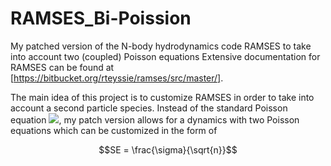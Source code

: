 # RAMSES_Bi-Poission
My patched version of the N-body hydrodynamics code RAMSES to take into account two (coupled) Poisson equations
Extensive documentation for RAMSES can be found at [https://bitbucket.org/rteyssie/ramses/src/master/].

The main idea of this project is to customize RAMSES in order to take into account a second particle species.
Instead of the standard Poisson equation <img src="https://render.githubusercontent.com/render/math?math=\Delta \phi = 4 \pi G \rho">, my patch version allows for a dynamics with two Poisson equations which can be customized in the form of 

```math
SE = \frac{\sigma}{\sqrt{n}}
```
